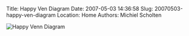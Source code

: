 Title: Happy Ven Diagram
Date: 2007-05-03 14:36:58
Slug: 20070503-happy-ven-diagram
Location: Home
Authors: Michiel Scholten

<div class="content-image"><div><img src="http://aquariusoft.org/~mbscholt/images/content/happy_venn.png" alt="Happy Venn Diagram" title="Happy Venn Diagram" /></div></div>
<br style="clear: both;" />